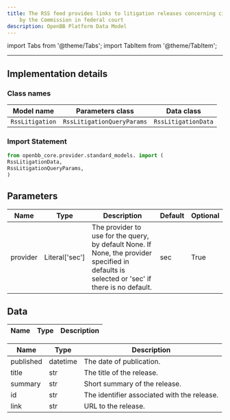 ```yaml
---
title: The RSS feed provides links to litigation releases concerning civil lawsuits brought
    by the Commission in federal court
description: OpenBB Platform Data Model
---
```


<!-- markdownlint-disable MD012 MD031 MD033 -->

import Tabs from '@theme/Tabs';
import TabItem from '@theme/TabItem';

---

## Implementation details

### Class names

| Model name | Parameters class | Data class |
| ---------- | ---------------- | ---------- |
| `RssLitigation` | `RssLitigationQueryParams` | `RssLitigationData` |

### Import Statement

```python
from openbb_core.provider.standard_models. import (
RssLitigationData,
RssLitigationQueryParams,
)
```

## Parameters

<Tabs>
<TabItem value="standard" label="Standard">

| Name | Type | Description | Default | Optional |
| ---- | ---- | ----------- | ------- | -------- |
| provider | Literal['sec'] | The provider to use for the query, by default None. If None, the provider specified in defaults is selected or 'sec' if there is no default. | sec | True |
</TabItem>

</Tabs>

## Data

<Tabs>
<TabItem value="standard" label="Standard">

| Name | Type | Description |
| ---- | ---- | ----------- |
</TabItem>

<TabItem value='sec' label='sec'>

| Name | Type | Description |
| ---- | ---- | ----------- |
| published | datetime | The date of publication. |
| title | str | The title of the release. |
| summary | str | Short summary of the release. |
| id | str | The identifier associated with the release. |
| link | str | URL to the release. |
</TabItem>

</Tabs>
